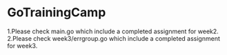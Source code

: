 # GoTrainingCamp

1.Please check main.go which include a completed assignment for week2.
2.Please check week3/errgroup.go which include a completed assignment for week3.
